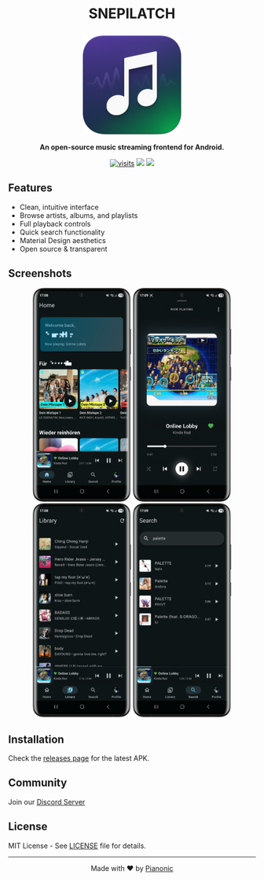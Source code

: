 # <p align="center">SNEPILATCH</p>

<p align="center">
  <img src="./assets/snepilatch_Logo_rounded.png" width="200" alt="SNEPILATCH Logo">
</p>

<p align="center">
  <strong>An open-source music streaming frontend for Android.</strong>
</p>

<p align="center">
  <a href="https://github.com/Pianonic/snepilatch"><img src="https://badgetrack.pianonic.ch/badge?tag=snepilatch&label=visits&color=5eead4&style=flat" alt="visits" /></a>
  <a href="https://github.com/Pianonic/snepilatch/blob/main/LICENSE"><img src="https://img.shields.io/github/license/Pianonic/snepilatch?color=5eead4&label=License"/></a>
  <a href="https://github.com/Pianonic/snepilatch/releases"><img src="https://img.shields.io/github/v/release/Pianonic/snepilatch?include_prereleases&color=5eead4&label=Latest%20Release"/></a>
</p>

## Features

- Clean, intuitive interface
- Browse artists, albums, and playlists
- Full playback controls
- Quick search functionality
- Material Design aesthetics
- Open source & transparent

## Screenshots

<p align="center">
  <img src="./assets/screenshot_home.PNG" width="200" alt="Home">
  <img src="./assets/screenshot_player.PNG" width="200" alt="Player">
  <img src="./assets/screenshot_library.PNG" width="200" alt="Library">
  <img src="./assets/screenshot_search.PNG" width="200" alt="Search">
</p>

## Installation

Check the [releases page](https://github.com/Pianonic/snepilatch/releases) for the latest APK.

## Community

Join our [Discord Server](https://discord.gg/NJxKMSNYRG)

## License

MIT License - See [LICENSE](https://github.com/Pianonic/snepilatch/blob/main/LICENSE) file for details.

---

<p align="center">Made with ❤️ by <a href="https://github.com/Pianonic">Pianonic</a></p>
